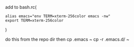 add to bash.rc(

    alias emacs="env TERM=xterm-256color emacs -nw"
    export TERM=xterm-256color

)

do this from the repo dir then
   cp .emacs ~
   cp -r .emacs.d/ ~

   
